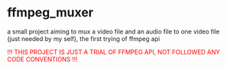# ffmpeg_muxer
a small project aiming to mux a video file and an audio file to one video file (just needed by my self), the first trying of ffmpeg api



<font color=red>!!! THIS PROJECT IS JUST A TRIAL OF FFMPEG API, NOT FOLLOWED ANY CODE CONVENTIONS !!!</font>

